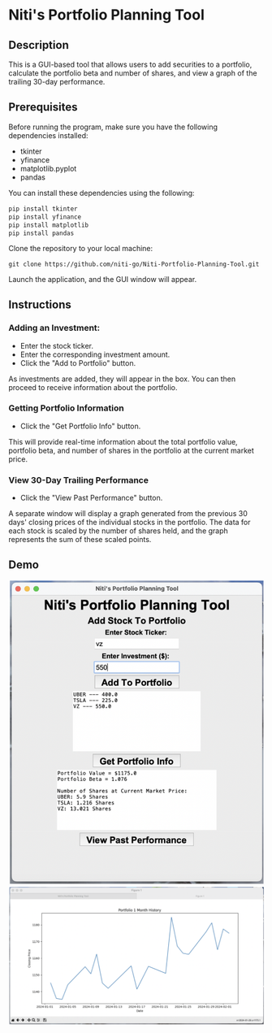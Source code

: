 # Niti's Portfolio Planning Tool
## Description
This is a GUI-based tool that allows users to add securities to a portfolio, calculate the portfolio beta and number of shares, and view a graph of the trailing 30-day performance.

## Prerequisites
Before running the program, make sure you have the following dependencies installed:

- tkinter
- yfinance
- matplotlib.pyplot
- pandas

You can install these dependencies using the following:
 
```shell
pip install tkinter
pip install yfinance
pip install matplotlib
pip install pandas
```

 Clone the repository to your local machine:

```shell
git clone https://github.com/niti-go/Niti-Portfolio-Planning-Tool.git
```

Launch the application, and the GUI window will appear.
## Instructions
### Adding an Investment:
- Enter the stock ticker.
- Enter the corresponding investment amount.
- Click the "Add to Portfolio" button.

As investments are added, they will appear in the box. You can then proceed to receive information about the portfolio.

### Getting Portfolio Information

- Click the "Get Portfolio Info" button.

This will provide real-time information about the total portfolio value, portfolio beta, and number of shares  in the portfolio at the current market price.

### View 30-Day Trailing Performance
- Click the "View Past Performance" button.

A separate window will display a graph generated from the previous 30 days' closing prices of the individual stocks in the portfolio. 
The data for each stock is scaled by the number of shares held, and the graph represents the sum of these scaled points.

## Demo
![Error Loading Image 1](demo_image_1.png)
![Error Loading Image 2](demo_image_2.png)
